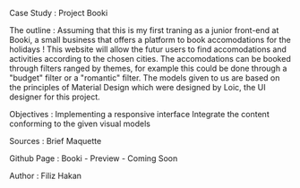 Case Study : Project Booki

The outline :
Assuming that this is my first traning as a junior front-end at Booki, a small business that offers a platform to book accomodations for the holidays ! This website will allow the futur users to find accomodations and activities according to the chosen cities. The accomodations can be booked through filters ranged by themes, for example this could be done through a "budget" filter or a "romantic" filter. The models given to us are based on the principles of Material Design which were designed by Loic, the UI designer for this project.

Objectives :
Implementing a responsive interface
Integrate the content conforming to the given visual models

Sources :
Brief
Maquette

Github Page :
Booki - Preview - Coming Soon

Author :
Filiz Hakan


